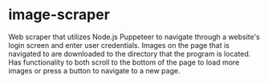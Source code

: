 # image-scraper
Web scraper that utilizes Node.js Puppeteer to navigate through a website's login screen and enter user credentials. 
Images on the page that is navigated to are downloaded to the directory that the program is located. Has functionality to both scroll to the bottom of the page to load more images or press a button to navigate to a new page.
